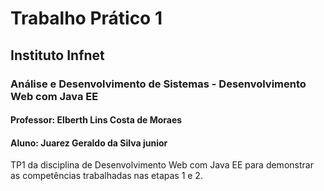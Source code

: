 # Trabalho Prático 1
## Instituto Infnet
### Análise e Desenvolvimento de Sistemas - Desenvolvimento Web com Java EE
#### Professor: Elberth Lins Costa de Moraes
#### Aluno: Juarez Geraldo da Silva junior
TP1 da disciplina de Desenvolvimento Web com Java EE para demonstrar as competências trabalhadas nas etapas 1 e 2.
